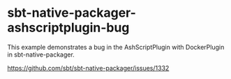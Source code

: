 # sbt-native-packager-ashscriptplugin-bug

This example demonstrates a bug in the AshScriptPlugin with DockerPlugin in sbt-native-packager.

https://github.com/sbt/sbt-native-packager/issues/1332